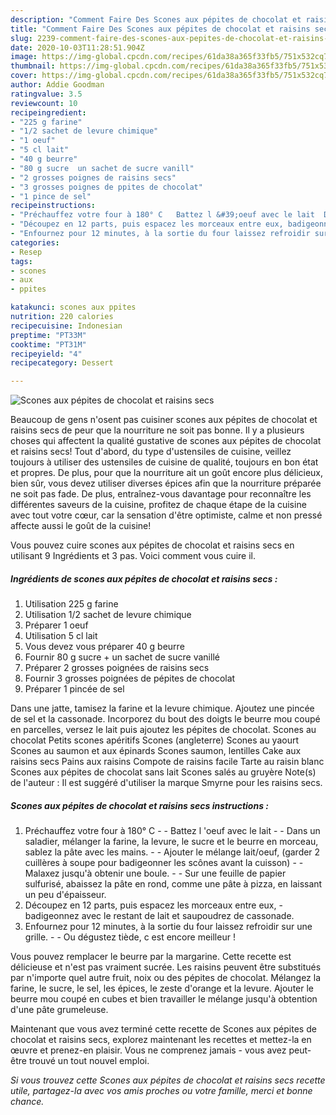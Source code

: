 ```yaml
---
description: "Comment Faire Des Scones aux pépites de chocolat et raisins secs"
title: "Comment Faire Des Scones aux pépites de chocolat et raisins secs"
slug: 2239-comment-faire-des-scones-aux-pepites-de-chocolat-et-raisins-secs
date: 2020-10-03T11:28:51.904Z
image: https://img-global.cpcdn.com/recipes/61da38a365f33fb5/751x532cq70/scones-aux-pepites-de-chocolat-et-raisins-secs-photo-principale-de-la-recette.jpg
thumbnail: https://img-global.cpcdn.com/recipes/61da38a365f33fb5/751x532cq70/scones-aux-pepites-de-chocolat-et-raisins-secs-photo-principale-de-la-recette.jpg
cover: https://img-global.cpcdn.com/recipes/61da38a365f33fb5/751x532cq70/scones-aux-pepites-de-chocolat-et-raisins-secs-photo-principale-de-la-recette.jpg
author: Addie Goodman
ratingvalue: 3.5
reviewcount: 10
recipeingredient:
- "225 g farine"
- "1/2 sachet de levure chimique"
- "1 oeuf"
- "5 cl lait"
- "40 g beurre"
- "80 g sucre  un sachet de sucre vanill"
- "2 grosses poignes de raisins secs"
- "3 grosses poignes de ppites de chocolat"
- "1 pince de sel"
recipeinstructions:
- "Préchauffez votre four à 180° C   Battez l &#39;oeuf avec le lait  Dans un saladier, mélanger la farine, la levure, le sucre et le beurre en morceau, sablez la pâte avec les mains.  Ajouter le mélange lait/oeuf, (garder 2 cuillères à soupe pour badigeonner les scônes avant la cuisson)  Malaxez jusqu&#39;à obtenir une boule.  Sur une feuille de papier sulfurisé, abaissez la pâte en rond, comme une pâte à pizza, en laissant un peu d&#39;épaisseur."
- "Découpez en 12 parts, puis espacez les morceaux entre eux, badigeonnez avec le restant de lait et saupoudrez de cassonade."
- "Enfournez pour 12 minutes, à la sortie du four laissez refroidir sur une grille.  Ou dégustez tiède, c est encore meilleur !"
categories:
- Resep
tags:
- scones
- aux
- ppites

katakunci: scones aux ppites 
nutrition: 220 calories
recipecuisine: Indonesian
preptime: "PT33M"
cooktime: "PT31M"
recipeyield: "4"
recipecategory: Dessert

---
```



![Scones aux pépites de chocolat et raisins secs](https://img-global.cpcdn.com/recipes/61da38a365f33fb5/751x532cq70/scones-aux-pepites-de-chocolat-et-raisins-secs-photo-principale-de-la-recette.jpg)

Beaucoup de gens n'osent pas cuisiner scones aux pépites de chocolat et raisins secs de peur que la nourriture ne soit pas bonne. Il y a plusieurs choses qui affectent la qualité gustative de scones aux pépites de chocolat et raisins secs! Tout d'abord, du type d'ustensiles de cuisine, veillez toujours à utiliser des ustensiles de cuisine de qualité, toujours en bon état et propres. De plus, pour que la nourriture ait un goût encore plus délicieux, bien sûr, vous devez utiliser diverses épices afin que la nourriture préparée ne soit pas fade. De plus, entraînez-vous davantage pour reconnaître les différentes saveurs de la cuisine, profitez de chaque étape de la cuisine avec tout votre cœur, car la sensation d'être optimiste, calme et non pressé affecte aussi le goût de la cuisine!

<!--inarticleads1-->

Vous pouvez cuire scones aux pépites de chocolat et raisins secs en utilisant 9 Ingrédients et 3 pas. Voici comment vous cuire il.

##### Ingrédients de scones aux pépites de chocolat et raisins secs :

1. Utilisation 225 g farine
1. Utilisation 1/2 sachet de levure chimique
1. Préparer 1 oeuf
1. Utilisation 5 cl lait
1. Vous devez vous préparer 40 g beurre
1. Fournir 80 g sucre + un sachet de sucre vanillé
1. Préparer 2 grosses poignées de raisins secs
1. Fournir 3 grosses poignées de pépites de chocolat
1. Préparer 1 pincée de sel


Dans une jatte, tamisez la farine et la levure chimique. Ajoutez une pincée de sel et la cassonade. Incorporez du bout des doigts le beurre mou coupé en parcelles, versez le lait puis ajoutez les pépites de chocolat. Scones au chocolat Petits scones apéritifs Scones (angleterre) Scones au yaourt Scones au saumon et aux épinards Scones saumon, lentilles Cake aux raisins secs Pains aux raisins Compote de raisins facile Tarte au raisin blanc Scones aux pépites de chocolat sans lait Scones salés au gruyère Note(s) de l&#39;auteur : Il est suggéré d&#39;utiliser la marque Smyrne pour les raisins secs. 

<!--inarticleads2-->

##### Scones aux pépites de chocolat et raisins secs instructions :

1. Préchauffez votre four à 180° C  -  - Battez l &#39;oeuf avec le lait -  - Dans un saladier, mélanger la farine, la levure, le sucre et le beurre en morceau, sablez la pâte avec les mains. -  - Ajouter le mélange lait/oeuf, (garder 2 cuillères à soupe pour badigeonner les scônes avant la cuisson) -  - Malaxez jusqu&#39;à obtenir une boule. -  - Sur une feuille de papier sulfurisé, abaissez la pâte en rond, comme une pâte à pizza, en laissant un peu d&#39;épaisseur.
1. Découpez en 12 parts, puis espacez les morceaux entre eux, - badigeonnez avec le restant de lait et saupoudrez de cassonade.
1. Enfournez pour 12 minutes, à la sortie du four laissez refroidir sur une grille. -  - Ou dégustez tiède, c est encore meilleur !


Vous pouvez remplacer le beurre par la margarine. Cette recette est délicieuse et n&#39;est pas vraiment sucrée. Les raisins peuvent être substitués par n&#39;importe quel autre fruit, noix ou des pépites de chocolat. Mélangez la farine, le sucre, le sel, les épices, le zeste d&#39;orange et la levure. Ajouter le beurre mou coupé en cubes et bien travailler le mélange jusqu&#39;à obtention d&#39;une pâte grumeleuse. 

<!--inarticleads1-->

<p>
Maintenant que vous avez terminé cette recette de Scones aux pépites de chocolat et raisins secs, explorez maintenant les recettes et mettez-la en œuvre et prenez-en plaisir. Vous ne comprenez jamais - vous avez peut-être trouvé un tout nouvel emploi.
</p>

<p>
<i>Si vous trouvez cette Scones aux pépites de chocolat et raisins secs recette utile, partagez-la avec vos amis proches ou votre famille, merci et bonne chance.</i>
</p>
